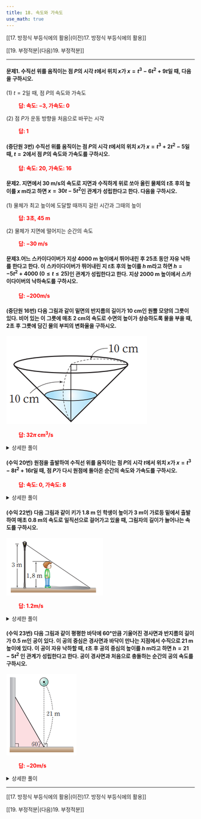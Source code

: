 ```yaml
---
title: 18. 속도와 가속도
use_math: true
---
```

[[17. 방정식 부등식에의 활용|(이전)17. 방정식 부등식에의 활용]]

[[19. 부정적분|(다음)19. 부정적분]]

***

#### 문제1. 수직선 위를 움직이는 점 $P$의 시각 $t$에서 위치 $x$가 $x=t^3-6t^2+9t$일 때, 다음을 구하시오.

(1) $t=2$일 때, 점 $P$의 속도와 가속도

**<span style="color: red;">$\qquad$답: 속도: $-3$, 가속도: $0$</span>**

(2) 점 $P$가 운동 방향을 처음으로 바꾸는 시각

**<span style="color: red;">$\qquad$답: $1$</span>**

#### (중단원 3번) 수직선 위를 움직이는 점 $P$의 시각 $t$에서의 위치 $x$가 $x=t^3+2t^2-5$일 때, $t=2$에서 점 $P$의 속도와 가속도를 구하시오.

**<span style="color: red;">$\qquad$답: 속도: $20$, 가속도: $16$</span>**

#### 문제2. 지면에서 30 m/s의 속도로 지면과 수직하게 위로 쏘아 올린 물체의 $t$초 후의 높이를 $x$ m라고 하면 $x=30t-5t^2$인 관계가 성립한다고 한다. 다음을 구하시오.

(1) 물체가 최고 높이에 도달할 때까지 걸린 시간과 그때의 높이

**<span style="color: red;">$\qquad$답: $3$초, $45$ m</span>**

(2) 물체가 지면에 떨어지는 순간의 속도

**<span style="color: red;">$\qquad$답: $-30$ m/s </span>**

#### 문제3.어느 스카이다이버가 지상 4000 m 높이에서 뛰어내린 후 25초 동안 자유 낙하를 한다고 한다. 이 스카이다이버가 뛰어내린 지 $t$초 후의 높이를 $h$ m라고 하면 $h=-5 t^2+4000\ (0\le t\le 25)$인 관계가 성립한다고 한다. 지상 2000 m 높이에서 스카이다이버의 낙하속도를 구하시오.

**<span style="color: red;">$\qquad$답: $-200$m/s</span>**


#### (중단원 16번) 다음 그림과 같이 밑면의 반지름의 길이가 10 cm인 원뿔 모양의 그릇이 있다. 비어 있는 이 그릇에 매초 2 cm의 속도로 수면의 높이가 상승하도록 물을 부을 때, 2초 후 그릇에 담긴 물의 부피의 변화율을 구하시오.

<img src="/assets/Pasted image 20231120094419.png"/>

**<span style="color: red;">$\qquad$답: $32\pi$ cm$^3$/s</span>** 

<details>
    <summary>상세한 풀이</summary>
<p><img src="/assets/Pasted image 20231120104014.png"/>
</p>
</details> 

#### (수익 20번) 원점을 출발하여 수직선 위를 움직이는 점 $P$의 시각 $t$에서 위치 $x$가 $x=t^3-8t^2+16t$일 때, 점 $P$가 다시 원점에 돌아온 순간의 속도와 가속도를 구하시오.

**<span style="color: red;">$\qquad$답: 속도: $0$, 가속도: $8$</span>**

<details>
    <summary>상세한 풀이</summary>
<p><img src="/assets/Pasted image 20231120104036.png"/>
</p>
</details> 

#### (수익 22번) 다음 그림과 같이 키가 1.8 m 인 학생이 높이가 3 m이 가로등 밑에서 출발하여 매초 0.8 m의 속도로 일직선으로 걸어가고 있을 때, 그림자의 길이가 늘어나는 속도를 구하시오.

<img src="/assets/Pasted image 20231120094754.png"/>

**<span style="color: red;">$\qquad$답: $1.2$m/s</span>**

<details>
    <summary>상세한 풀이</summary>
<p><img src="/assets/Pasted image 20231120104109.png"/>
</p>
</details> 

#### (수익 23번) 다음 그림과 같이 평평한 바닥에 $60$°만큼 기울어진 경사면과 반지름의 길이가 $0.5$ m인 공이 있다. 이 공의 중심은 경사면과 바닥이 만나는 지점에서 수직으로 $21$ m 높이에 있다. 이 공이 자유 낙하할 때, $t$초 후 공의 중심의 높이를 $h$ m라고 하면 $h=21-5t^2$ 인 관계가 성립한다고 한다. 공이 경사면과 처음으로 충돌하는 순간의 공의 속도를 구하시오.

<img src="/assets/Pasted image 20231120095056.png"/>

**<span style="color: red;">$\qquad$답: $-20$m/s</span>**

<details>
    <summary>상세한 풀이</summary>
<p><img src="/assets/Pasted image 20231120104123.png"/>
</p>
</details> 

***

[[17. 방정식 부등식에의 활용|(이전)17. 방정식 부등식에의 활용]]

[[19. 부정적분|(다음)19. 부정적분]]